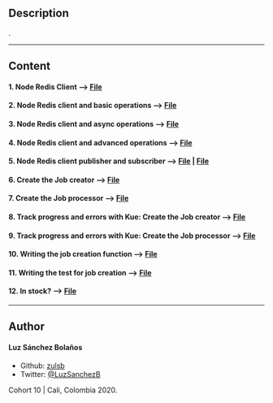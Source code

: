 ## Description

.

---
## Content

#### 1. Node Redis Client --> [File](./0-redis_client.js)
#### 2. Node Redis client and basic operations --> [File](./1-redis_op.js)
#### 3. Node Redis client and async operations --> [File](./2-redis_op_async.js)
#### 4. Node Redis client and advanced operations --> [File](./4-redis_advanced_op.js)
#### 5. Node Redis client publisher and subscriber --> [File](./5-subscriber.js) | [File](./5-publisher.js)
#### 6. Create the Job creator --> [File](./6-job_creator.js)
#### 7. Create the Job processor --> [File](./6-job_processor.js)
#### 8. Track progress and errors with Kue: Create the Job creator --> [File](./7-job_creator.js)
#### 9. Track progress and errors with Kue: Create the Job processor --> [File](./7-job_processor.js)
#### 10. Writing the job creation function --> [File](./8-job.js)
#### 11. Writing the test for job creation --> [File](./8-job.test.js)
#### 12. In stock? --> [File](./9-stock.js)

---

## Author
#### Luz Sánchez Bolaños
- Github: [zulsb](https://github.com/zulsb)
- Twitter: [@LuzSanchezB](https://twitter.com/LuzSanchezB)

Cohort 10 | Cali, Colombia 2020.